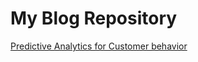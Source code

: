 # My Blog Repository

[Predictive Analytics for Customer behavior](analytics-for-customer-behavior.md)

